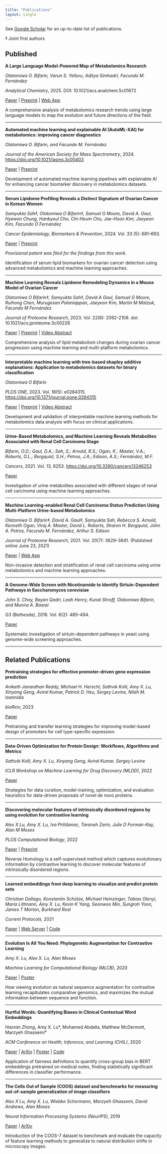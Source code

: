 ```yaml
---
title: "Publications"
layout: single
---
```


See [Google Scholar](https://scholar.google.com/citations?user=YOUR_SCHOLAR_ID) for an up-to-date list of publications.

‡ Joint first authors

## Published

**A Large Language Model-Powered Map of Metabolomics Research**

*Olatomiwa O. Bifarin, Varun S. Yelluru, Aditya Simhadri, Facundo M. Fernández*

*Analytical Chemistry*, 2025. DOI: 10.1021/acs.analchem.5c01672

[Paper](link) | [Preprint](link) | [Web App](link)

A comprehensive analysis of metabolomics research trends using large language models to map the evolution and future directions of the field.

---

**Automated machine learning and explainable AI (AutoML-XAI) for metabolomics: improving cancer diagnostics**

*Olatomiwa O. Bifarin, and Facundo M. Fernández*

*Journal of the American Society for Mass Spectrometry*, 2024. https://doi.org/10.1021/jasms.3c00403

[Paper](link) | [Preprint](link)

Development of automated machine learning pipelines with explainable AI for enhancing cancer biomarker discovery in metabolomics datasets.

---

**Serum Lipidome Profiling Reveals a Distinct Signature of Ovarian Cancer in Korean Women**

*Samyukta Sah‡, Olatomiwa O Bifarin‡, Samuel G Moore, David A. Gaul, Hyewon Chung, Hanbyoul Cho, Chi-Heum Cho, Jae-Hoon Kim, Jaeyeon Kim, Facundo O Fernandez*

*Cancer Epidemiology, Biomarkers & Prevention*, 2024. Vol. 33 (5): 681–693.

[Paper](link) | [Preprint](link)

*Provisional patent was filed for the findings from this work.*

Identification of serum lipid biomarkers for ovarian cancer detection using advanced metabolomics and machine learning approaches.

---

**Machine Learning Reveals Lipidome Remodeling Dynamics in a Mouse Model of Ovarian Cancer**

*Olatomiwa O Bifarin‡, Samyukta Sah‡, David A Gaul, Samuel G Moore, Ruihong Chen, Murugesan Palaniappan, Jaeyeon Kim, Martin M Matzuk, Facundo M Fernández*

*Journal of Proteome Research*, 2023. Vol. 22(6): 2092-2108. doi: 10.1021/acs.jproteome.3c00226

[Paper](link) | [Preprint](link) | [Video Abstract](link)

Comprehensive analysis of lipid metabolism changes during ovarian cancer progression using machine learning and multi-platform metabolomics.

---

**Interpretable machine learning with tree-based shapley additive explanations: Application to metabolomics datasets for binary classification**

*Olatomiwa O Bifarin*

*PLOS ONE*, 2023. Vol. 18(5): e0284315. https://doi.org/10.1371/journal.pone.0284315

[Paper](link) | [Preprint](link) | [Video Abstract](link)

Development and validation of interpretable machine learning methods for metabolomics data analysis with focus on clinical applications.

---

**Urine-Based Metabolomics, and Machine Learning Reveals Metabolites Associated with Renal Cell Carcinoma Stage**

*Bifarin, O.O.; Gaul, D.A.; Sah, S.; Arnold, R.S.; Ogan, K.; Master, V.A.; Roberts, D.L.; Bergquist, S.H.; Petros, J.A.; Edison, A.S.; Fernández, M.F.*

*Cancers*, 2021. Vol. 13, 6253. https://doi.org/10.3390/cancers13246253

[Paper](link)

Investigation of urine metabolites associated with different stages of renal cell carcinoma using machine learning approaches.

---

**Machine Learning-enabled Renal Cell Carcinoma Status Prediction Using Multi-Platform Urine-based Metabolomics**

*Olatomiwa O. Bifarin‡, David A. Gaul‡, Samyukta Sah, Rebecca S. Arnold, Kenneth Ogan, Viraj A. Master, David L. Roberts, Sharon H. Bergquist, John A. Petros, Facundo M. Fernández, Arthur S. Edison*

*Journal of Proteome Research*, 2021. Vol. 20(7): 3629–3641. (Published online June 23, 2021)

[Paper](link) | [Web App](link)

Non-invasive detection and stratification of renal cell carcinoma using urine metabolomics and machine learning approaches.

---

**A Genome-Wide Screen with Nicotinamide to Identify Sirtuin-Dependent Pathways in Saccharomyces cerevisiae**

*John S. Choy, Bayan Qadri, Leah Henry, Kunal Shroff, Olatomiwa Bifarin, and Munira A. Basrai*

*G3 (Bethesda)*, 2016. Vol. 6(2): 485–494.

[Paper](link)

Systematic investigation of sirtuin-dependent pathways in yeast using genome-wide screening approaches.

---

## Related Publications

**Pretraining strategies for effective promoter-driven gene expression prediction**

*Aniketh Janardhan Reddy, Michael H. Herschl, Sathvik Kolli, Amy X. Lu, Xinyang Geng, Aviral Kumar, Patrick D. Hsu, Sergey Levine, Nilah M. Ioannidis*

*bioRxiv*, 2023

[Paper](link)

Pretraining and transfer learning strategies for improving model-based design of promoters for cell type-specific expression.

---

**Data-Driven Optimization for Protein Design: Workflows, Algorithms and Metrics**

*Sathvik Kolli, Amy X. Lu, Xinyang Geng, Aviral Kumar, Sergey Levine*

*ICLR Workshop on Machine Learning for Drug Discovery (MLDD)*, 2022

[Paper](link)

Strategies for data curation, model-training, optimization, and evaluation heuristics for data-driven proposals of novel de novo proteins.

---

**Discovering molecular features of intrinsically disordered regions by using evolution for contrastive learning**

*Alex X Lu, Amy X. Lu, Iva Pritišanac, Taraneh Zarin, Julie D Forman-Kay, Alan M Moses*

*PLOS Computational Biology*, 2022

[Paper](link) | [Preprint](link)

Reverse Homology is a self-supervised method which captures evolutionary information by contrastive learning to discover molecular features of intrinsically disordered regions.

---

**Learned embeddings from deep learning to visualize and predict protein sets**

*Christian Dallago, Konstantin Schütze, Michael Heinzinger, Tobias Olenyi, Maria Littmann, Amy X. Lu, Kevin K Yang, Seonwoo Min, Sungroh Yoon, James T Morton, Burkhard Rost*

*Current Protocols*, 2021

[Paper](link) | [Web Server](link) | [Code](link)

---

**Evolution Is All You Need: Phylogenetic Augmentation for Contrastive Learning**

*Amy X. Lu, Alex X. Lu, Alan Moses*

*Machine Learning for Computational Biology (MLCB)*, 2020

[Paper](link) | [Poster](link)

How viewing evolution as natural sequence augmentation for contrastive learning recapitulates comparative genomics, and maximizes the mutual information between sequence and function.

---

**Hurtful Words: Quantifying Biases in Clinical Contextual Word Embeddings**

*Haoran Zhang*, Amy X. Lu*, Mohamed Abdalla, Matthew McDermott, Marzyeh Ghassemi*

*ACM Conference on Health, Inference, and Learning (CHIL)*, 2020

[Paper](link) | [ArXiv](link) | [Poster](link) | [Code](link)

Application of fairness definitions to quantify cross-group bias in BERT embeddings pretrained on medical notes, finding statistically significant differences in classifier performance.

---

**The Cells Out of Sample (COOS) dataset and benchmarks for measuring out-of-sample generalization of image classifiers**

*Alex X Lu, Amy X. Lu, Wiebke Schormann, Marzyeh Ghassemi, David Andrews, Alan Moses*

*Neural Information Processing Systems (NeurIPS)*, 2019

[Paper](link) | [ArXiv](link)

Introduction of the COOS-7 dataset to benchmark and evaluate the capacity of feature learning methods to generalize to natural distribution shifts in microscopy images.
